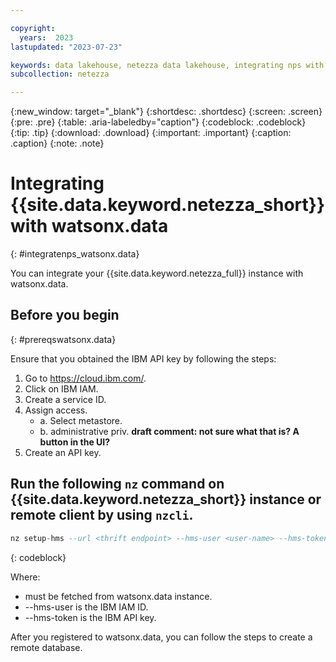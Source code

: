 ```yaml
---

copyright:
  years:  2023
lastupdated: "2023-07-23"

keywords: data lakehouse, netezza data lakehouse, integrating nps with watsonx, watsonx, watsonx.data, watsonx.data witn nps
subcollection: netezza

---
```


{:new_window: target="_blank"}
{:shortdesc: .shortdesc}
{:screen: .screen}
{:pre: .pre}
{:table: .aria-labeledby="caption"}
{:codeblock: .codeblock}
{:tip: .tip}
{:download: .download}
{:important: .important}
{:caption: .caption}
{:note: .note}

# Integrating {{site.data.keyword.netezza_short}} with watsonx.data
{: #integratenps_watsonx.data}

You can integrate your {{site.data.keyword.netezza_full}} instance with watsonx.data.

## Before you begin
{: #prereqswatsonx.data}

Ensure that you obtained the IBM API key by following the steps:

1. Go to https://cloud.ibm.com/.
2. Click on IBM IAM.
3. Create a service ID.
4. Assign access.
   - a. Select metastore.
   - b. administrative priv. **draft comment: not sure what that is? A button in the UI?**
5. Create an API key.

## Run the following `nz` command on {{site.data.keyword.netezza_short}} instance or remote client by using `nzcli`.

```sql
nz setup-hms --url <thrift endpoint> --hms-user <user-name> --hms-token <apikey> --name <unique connection1> --user <nz db user> --password <nz db password>
```
{: codeblock}

Where:

- <thrift endpoint> must be fetched from watsonx.data instance.
- --hms-user <user-name> is the IBM IAM ID.
- --hms-token is the IBM API key.

After you registered to watsonx.data, you can follow the steps to create a remote database.
